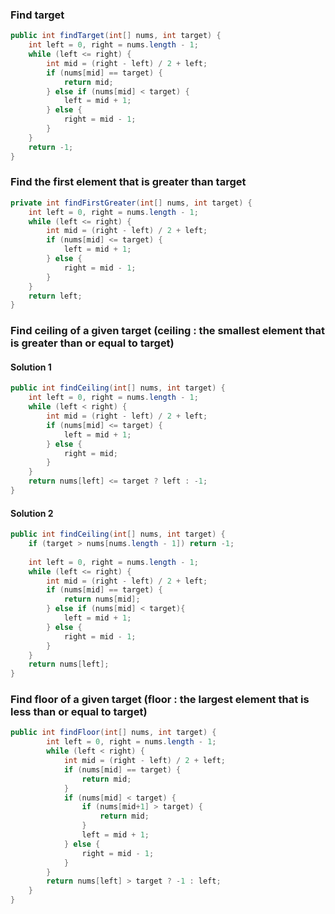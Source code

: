 ### Find target
```java
public int findTarget(int[] nums, int target) {
    int left = 0, right = nums.length - 1;
    while (left <= right) {
        int mid = (right - left) / 2 + left;
        if (nums[mid] == target) {
            return mid;
        } else if (nums[mid] < target) {
            left = mid + 1;
        } else {
            right = mid - 1;
        }
    }
    return -1;
}
```

### Find the first element that is greater than target
```java
private int findFirstGreater(int[] nums, int target) {
	int left = 0, right = nums.length - 1;
    while (left <= right) {
      	int mid = (right - left) / 2 + left;
        if (nums[mid] <= target) {
            left = mid + 1;
        } else {
            right = mid - 1;
        }
    }
    return left;
}
```

### Find ceiling of a given target (ceiling : the smallest element that is greater than or equal to target)
#### Solution 1
```java
public int findCeiling(int[] nums, int target) {
    int left = 0, right = nums.length - 1;
    while (left < right) {
        int mid = (right - left) / 2 + left;
        if (nums[mid] <= target) {
            left = mid + 1;
        } else {
            right = mid;
        }
    }
    return nums[left] <= target ? left : -1;
}
```
#### Solution 2
```java
public int findCeiling(int[] nums, int target) {
	if (target > nums[nums.length - 1]) return -1;
	
    int left = 0, right = nums.length - 1;
    while (left <= right) {
        int mid = (right - left) / 2 + left;
        if (nums[mid] == target) {
            return nums[mid];
        } else if (nums[mid] < target){
            left = mid + 1;
        } else {
  			right = mid - 1;
		}
    }
    return nums[left];
}
```

### Find floor of a given target (floor : the largest element that is less than or equal to target)
```java
public int findFloor(int[] nums, int target) {
        int left = 0, right = nums.length - 1;
        while (left < right) {
            int mid = (right - left) / 2 + left;
            if (nums[mid] == target) {
                return mid;
            }
            if (nums[mid] < target) {
                if (nums[mid+1] > target) {
                    return mid;
                }
                left = mid + 1;
            } else {
                right = mid - 1;
            }
        }
        return nums[left] > target ? -1 : left;
    }
}
```
